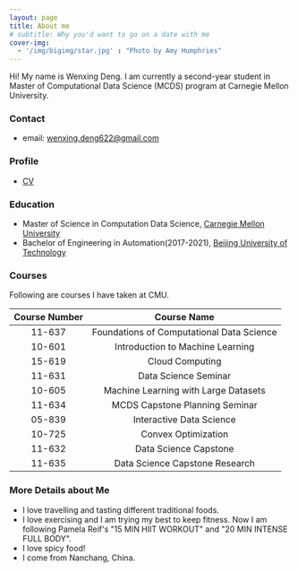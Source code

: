 ```yaml
---
layout: page
title: About me
# subtitle: Why you'd want to go on a date with me
cover-img:
  - '/img/bigimg/star.jpg' : "Photo by Amy Humphries"
---
```


Hi! My name is Wenxing Deng. I am currently a second-year student in Master of Computational Data Science (MCDS) program at Carnegie Mellon University. 

### <i class="fa fa-envelope-square" aria-hidden="true"></i> Contact
* email: [wenxing.deng622@gmail.com](mailto:wenxing.deng622@gmail.com)

### <i class="fa fa-clone" aria-hidden="true"></i> Profile
* [CV](/assets/Wenxing_s_Resume.pdf)

### <i class="fa fa-graduation-cap" aria-hidden="true"></i> Education
* Master of Science in Computation Data Science, [Carnegie Mellon University](https://www.cmu.edu/)
* Bachelor of Engineering in Automation(2017-2021), [Beijing University of Technology](http://english.bjut.edu.cn/)

### <i class="fa fa-book" aria-hidden="true"></i> Courses
Following are courses I have taken at CMU.

| Course Number |                Course Name                |
|:-------------:|:-----------------------------------------:|
| 11-637        | Foundations of Computational Data Science | 
| 10-601        | Introduction to Machine Learning          | 
| 15-619        | Cloud Computing                           | 
| 11-631        | Data Science Seminar                      |
| 10-605        | Machine Learning with Large Datasets      | 
| 11-634        | MCDS Capstone Planning Seminar            | 
| 05-839        | Interactive Data Science                  | 
| 10-725        | Convex Optimization                       | 
| 11-632        | Data Science Capstone                     | 
| 11-635        | Data Science Capstone Research            | 





### <i class="fa fa-star" aria-hidden="true"></i> More Details about Me
* I love travelling and tasting different traditional foods. 
* I love exercising and I am trying my best to keep fitness. Now I am following Pamela Reif's "15 MIN HIIT WORKOUT" and "20 MIN INTENSE FULL BODY".
* I love spicy food!
* I come from Nanchang, China.
